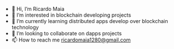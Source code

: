 - 👋 Hi, I’m Ricardo Maia
- 👀 I’m interested in blockchain developing projects
- 🌱 I’m currently learning distributed apps develop over blockchain technology
- 💞️ I’m looking to collaborate on dapps projects
- 📫 How to reach me ricardomaia1280@gmail.com

<!---
ric1280/ric1280 is a ✨ special ✨ repository because its `README.md` (this file) appears on your GitHub profile.
You can click the Preview link to take a look at your changes.
--->
